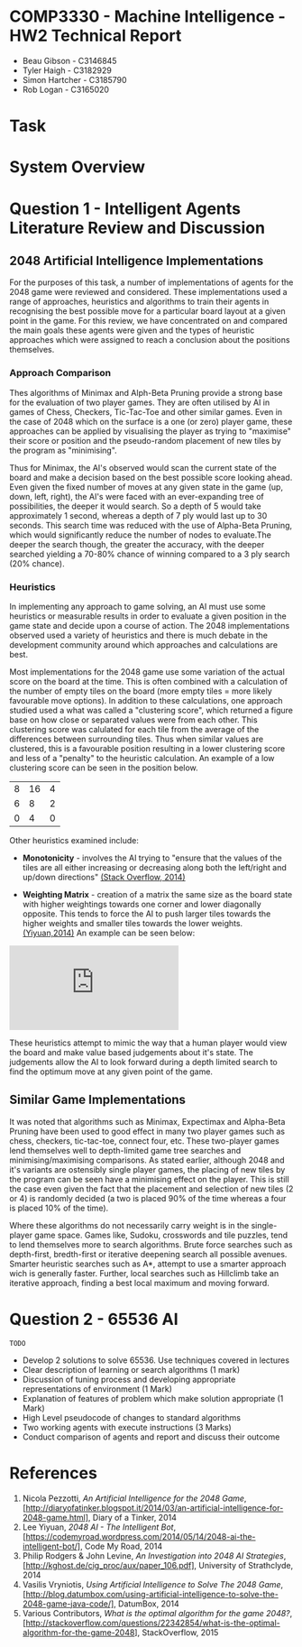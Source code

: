 COMP3330 - Machine Intelligence - HW2 Technical Report
======================================================

* Beau Gibson - C3146845
* Tyler Haigh - C3182929
* Simon Hartcher - C3185790
* Rob Logan - C3165020

# Task #

# System Overview #

# Question 1 - Intelligent Agents Literature Review and Discussion #

## 2048 Artificial Intelligence Implementations ##

For the purposes of this task, a number of implementations of agents for the 2048 game were reviewed and
considered. These implementations used a range of approaches, heuristics and algorithms to train their agents in
recognising the best possible move for a particular board layout at a given point in the game. For this review, 
we have concentrated on and compared the main goals these agents were given and the types of heuristic approaches
which were assigned to reach a conclusion about the positions themselves.
     
### Approach Comparison ###

Thes algorithms of Minimax and Alph-Beta Pruning provide a strong base for the evaluation of two player games. 
They are often utilised by AI in games of Chess, Checkers, Tic-Tac-Toe and other similar games. Even in the 
case of 2048 which on the surface is a one (or zero) player game, these approaches can be applied by visualising 
the player as trying to "maximise" their score or position and the pseudo-random placement of new tiles by the 
program as "minimising". 

Thus for Minimax, the AI's observed would scan the current state of the board and make a decision based on the best 
possible score looking ahead. Even given the fixed number of moves at any given state in the game (up, down, left, right), 
the AI's were faced with an ever-expanding tree of possibilities, the deeper it would search. So a depth of 5 would take 
approximately 1 second, whereas a depth of 7 ply would last up to 30 seconds. This search time was reduced with the use
of Alpha-Beta Pruning, which would significantly reduce the number of nodes to evaluate.The deeper the search though, the 
greater the accuracy, with the deeper searched yielding a 70-80% chance of winning compared to a 3 ply search (20% chance).

### Heuristics ###

In implementing any approach to game solving, an AI must use some heuristics or measurable results in order to evaluate a 
given position in the game state and decide upon a course of action. The 2048 implementations observed used a variety of
heuristics and there is much debate in the development community around which approaches and calculations are best.

Most implementations for the 2048 game use some variation of the actual score on the board at the time. This is often
combined with a calculation of the number of empty tiles on the board (more empty tiles = more likely favourable move 
options). In addition to these calculations, one approach studied used a what was called a "clustering score", which 
returned a figure base on how close or separated values were from each other. This clustering score was calulated for 
each tile from the average of the differences between surrounding tiles. Thus when similar values are clustered, this 
is a favourable position resulting in a lower clustering score and less of a "penalty" to the heuristic calculation. 
An example of a low clustering score can be seen in the position below.

<table>
  <tr>
    <td>8</td>
    <td>16</td> 
    <td>4</td>
  </tr>
  <tr>
    <td>6</td>
    <td>8</td> 
    <td>2</td>
  </tr>
    <tr>
    <td>0</td>
    <td>4</td> 
    <td>0</td>
  </tr>
</table>  

Other heuristics examined include:
 
* **Monotonicity** - involves the AI trying to "ensure that the values of the tiles are all either increasing or decreasing 
along both the left/right and up/down directions" [(Stack Overflow, 2014)](http://stackoverflow.com/questions/22342854/what-is-the-optimal-algorithm-for-the-game-2048/22389702#22389702)

* **Weighting Matrix** - creation of a matrix the same size as the board state with higher weightings towards one corner and lower
 diagonally opposite. This tends to force the AI to push larger tiles towards the higher weights and smaller tiles towards the
 lower weights. [(Yiyuan,2014)](https://codemyroad.wordpress.com/2014/05/14/2048-ai-the-intelligent-bot/)  An example can be seen below:  

![Weights](https://s0.wp.com/latex.php?latex=%5Cmathbf%7BW%7D+%3D+%5Cleft%28%5Cbegin%7Bmatrix%7D7%266%265%264%5C%5C6%265%264%263%5C%5C5%264%263%262%5C%5C4%263%262%261%5Cend%7Bmatrix%7D%5Cright%29&bg=ffffff&fg=000&s=0 "Weight Matrix")

These heuristics attempt to mimic the way that a human player would view the board and make value based judgements about
it's state. The judgements allow the AI to look forward during a depth limited search to find the optimum move at any
given point of the game.
      
## Similar Game Implementations ##

It was noted that algorithms such as Minimax, Expectimax and Alpha-Beta Pruning have been used to good effect in many two
player games such as chess, checkers, tic-tac-toe, connect four, etc. These two-player games lend themselves well to 
depth-limited game tree searches and minimising/maximising comparisons. As stated earlier, although 2048 and it's variants
are ostensibly single player games, the placing of new tiles by the program can be seen have a minimising effect on the player.
This is still the case even given the fact that the placement and selection of new tiles (2 or 4) is randomly decided (a two
is placed 90% of the time whereas a four is placed 10% of the time).

Where these algorithms do not necessarily carry weight is in the single-player game space. Games like, Sudoku, crosswords 
and tile puzzles, tend to lend themselves more to search algorithms. Brute force searches such as depth-first, bredth-first
or iterative deepening search all possible avenues. Smarter heuristic searches such as A*, attempt to use a smarter
approach wich is generally faster. Further, local searches such as Hillclimb take an iterative approach, finding a best
local maximum and moving forward.

# Question 2 - 65536 AI #

`TODO`

* Develop 2 solutions to solve 65536. Use techniques covered in lectures
* Clear description of learning or search algorithms (1 mark)
* Discussion of tuning process and developing appropriate representations of environment (1 Mark)
* Explanation of features of problem which make solution appropriate (1 Mark)
* High Level pseudocode of changes to standard algorithms
* Two working agents with execute instructions (3 Marks)
* Conduct comparison of agents and report and discuss their outcome


# References #
1. Nicola Pezzotti, *An Artificial Intelligence for the 2048 Game*, [http://diaryofatinker.blogspot.it/2014/03/an-artificial-intelligence-for-2048-game.html],
Diary of a Tinker, 2014
2. Lee Yiyuan, *2048 AI - The Intelligent Bot*, [https://codemyroad.wordpress.com/2014/05/14/2048-ai-the-intelligent-bot/],
Code My Road, 2014
3. Philip Rodgers & John Levine, *An Investigation into 2048 AI Strategies*, [http://kghost.de/cig_proc/aux/paper_106.pdf],
University of Strathclyde, 2014
4. Vasilis Vryniotis, *Using Artificial Intelligence to Solve The 2048 Game*, [http://blog.datumbox.com/using-artificial-intelligence-to-solve-the-2048-game-java-code/],
DatumBox, 2014
5. Various Contributors, *What is the optimal algorithm for the game 2048?*, [http://stackoverflow.com/questions/22342854/what-is-the-optimal-algorithm-for-the-game-2048],
StackOverflow, 2015